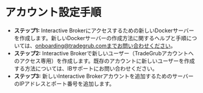 # **アカウント設定手順**
- **ステップ1:** Interactive Brokerにアクセスするための新しいDockerサーバーを作成します。新しいDockerサーバーの作成方法に関するヘルプと手順については、onboarding@tradegrub.comまでお問い合わせください。
- **ステップ2:** Interactive Brokerで新しいユーザー（TradeGrubアカウントへのアクセス専用）を作成します。既存のアカウントに新しいユーザーを作成する方法については、IBサポートにお問い合わせください。
- **ステップ3:** 新しいInteractive Brokerアカウントを追加するためのサーバーのIPアドレスとポート番号を追加します。
